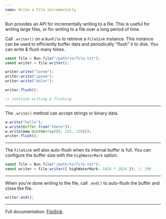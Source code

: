 ```yaml
---
name: Write a file incrementally
---
```


Bun provides an API for incrementally writing to a file. This is useful for writing large files, or for writing to a file over a long period of time.

Call `.writer()` on a `BunFile` to retrieve a `FileSink` instance. This instance can be used to efficiently buffer data and periodically "flush" it to disk. You can write & flush many times.

```ts
const file = Bun.file("/path/to/file.txt");
const writer = file.writer();

writer.write("lorem");
writer.write("ipsum");
writer.write("dolor");

writer.flush();

// continue writing & flushing
```

---

The `.write()` method can accept strings or binary data.

```ts
w.write("hello");
w.write(Buffer.from("there"));
w.write(new Uint8Array([0, 255, 128]));
writer.flush();
```

---

The `FileSink` will also auto-flush when its internal buffer is full. You can configure the buffer size with the `highWaterMark` option.

```ts
const file = Bun.file("/path/to/file.txt");
const writer = file.writer({ highWaterMark: 1024 * 1024 }); // 1MB
```

---

When you're done writing to the file, call `.end()` to auto-flush the buffer and close the file.

```ts
writer.end();
```

---

Full documentation: [FileSink](https://bun.sh/docs/api/file-io#incremental-writing-with-filesink).

